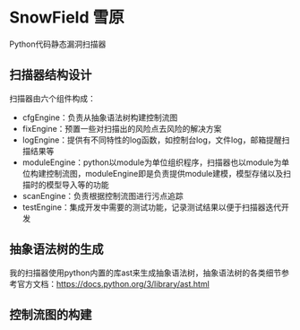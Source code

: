 # SnowField 雪原
Python代码静态漏洞扫描器

## 扫描器结构设计

扫描器由六个组件构成：

- cfgEngine：负责从抽象语法树构建控制流图
- fixEngine：预置一些对扫描出的风险点去风险的解决方案
- logEngine：提供有不同特性的log函数，如控制台log，文件log，邮箱提醒扫描结果等
- moduleEngine：python以module为单位组织程序，扫描器也以module为单位构建控制流图，moduleEngine即是负责提供module建模，模型存储以及扫描时的模型导入等的功能
- scanEngine：负责根据控制流图进行污点追踪
- testEngine：集成开发中需要的测试功能，记录测试结果以便于扫描器迭代开发

## 抽象语法树的生成

我的扫描器使用python内置的库ast来生成抽象语法树，抽象语法树的各类细节参考官方文档：https://docs.python.org/3/library/ast.html

## 控制流图的构建

